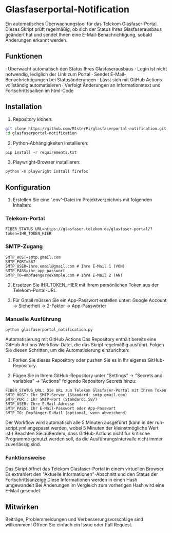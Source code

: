 # Glasfaserportal-Notification
Ein automatisches Überwachungstool für das Telekom Glasfaser-Portal. Dieses Skript prüft regelmäßig, ob sich der Status Ihres Glasfaserausbaus geändert hat und sendet Ihnen eine E-Mail-Benachrichtigung, sobald Änderungen erkannt werden.

## Funktionen
· Überwacht automatisch den Status Ihres Glasfaserausbaus
· Login ist nicht notwendig, lediglich der Link zum Portal
· Sendet E-Mail-Benachrichtigungen bei Statusänderungen
· Lässt sich mit GitHub Actions vollständig automatisieren
· Verfolgt Änderungen an Informationstext und Fortschrittsbalken im html-Code

## Installation
1. Repository klonen:
```bash
git clone https://github.com/M1sterPi/glasfaserportal-notification.git
cd glasfaserportal-notification
```

2. Python-Abhängigkeiten installieren:
```
pip install -r requirements.txt
```

3. Playwright-Browser installieren:
```
python -m playwright install firefox
```

## Konfiguration
 
1. Erstellen Sie eine '.env'-Datei im Projektverzeichnis mit folgenden Inhalten:

### Telekom-Portal
`FIBER_STATUS_URL=https://glasfaser.telekom.de/glasfaser-portal/?token=IHR_TOKEN_HIER`

### SMTP-Zugang
```
SMTP_HOST=smtp.gmail.com
SMTP_PORT=587
SMTP_USER=ihre.email@gmail.com # Ihre E-Mail 1 (VON)
SMTP_PASS=ihr_app_passwort
SMTP_TO=empfaenger@example.com # Ihre E-Mail 2 (AN)
```

2. Ersetzen Sie IHR_TOKEN_HIER mit Ihrem persönlichen Token aus der Telekom-Portal-URL.

3. Für Gmail müssen Sie ein App-Passwort erstellen unter: Google Account → Sicherheit → 2-Faktor → App-Passwörter


### Manuelle Ausführung
`python glasfaserportal_notification.py`

Automatisierung mit GitHub Actions
Das Repository enthält bereits eine GitHub Actions Workflow-Datei, die das Skript regelmäßig ausführt. Folgen Sie diesen Schritten, um die Automatisierung einzurichten:

1. Forken Sie dieses Repository oder pushen Sie es in Ihr eigenes GitHub-Repository.

2. Fügen Sie in Ihrem GitHub-Repository unter "Settings" → "Secrets and variables" → "Actions" folgende Repository Secrets hinzu:

```
FIBER_STATUS_URL: Die URL zum Telekom Glasfaser-Portal mit Ihrem Token
SMTP_HOST: Ihr SMTP-Server (Standard: smtp.gmail.com)
SMTP_PORT: Ihr SMTP-Port (Standard: 587)
SMTP_USER: Ihre E-Mail-Adresse
SMTP_PASS: Ihr E-Mail-Passwort oder App-Passwort
SMTP_TO: Empfänger-E-Mail (optional, wenn abweichend)
```
Der Workflow wird automatisch alle 5 Minuten ausgeführt (kann in der run-script.yml angepasst werden, wobei 5 Minuten der kleinstmögliche Wert ist.)
Beachten Sie außerdem, dass GitHub-Actions nicht für kritische Programme genutzt werden soll, da die Ausführungsintervalle nicht immer zuverlässig sind.

### Funktionsweise
Das Skript öffnet das Telekom Glasfaser-Portal in einem virtuellen Browser
Es extrahiert den "Aktuelle Informationen"-Abschnitt und den Status der Fortschrittsanzeige
Diese Informationen werden in einen Hash umgewandelt
Bei Änderungen im Vergleich zum vorherigen Hash wird eine E-Mail gesendet

## Mitwirken
Beiträge, Problemmeldungen und Verbesserungsvorschläge sind willkommen! Öffnen Sie einfach ein Issue oder Pull Request.
